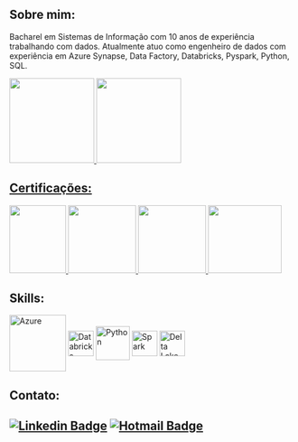## **Sobre mim:**

Bacharel em Sistemas de Informação com 10 anos de experiência trabalhando com dados. Atualmente atuo como engenheiro de dados com experiência em Azure Synapse, Data Factory, Databricks, Pyspark, Python, SQL.

<div align="left">
  <a href="https://github.com/phillipefs">
  <img height="150em" src="https://github-readme-stats.vercel.app/api?username=phillipefs&show_icons=true&theme=tokyonight&include_all_commits=true&count_private=true"/>
  <img height="150em" src="https://github-readme-stats.vercel.app/api/top-langs/?username=phillipefs&layout=compact&langs_count=7&theme=tokyonight"/>
</div>
  
## Certificações:

<div aling="center">
  <a href="https://www.credly.com/badges/ddc37f53-4882-41c7-bc79-d0489f2e18f1">
    <img src="https://github.com/phillipefs/images_upload/blob/master/databricks%20lakehouse.PNG" height="120" width="100">
  </a>
  <a href="https://www.credly.com/badges/ddc37f53-4882-41c7-bc79-d0489f2e18f1">
    <img src="https://github.com/phillipefs/images_upload/blob/master/DataFundaments.PNG" height="120" width="120">
  </a>
  <a href="https://www.credly.com/badges/89067af9-d488-40e0-bdd4-a4630bea34d6">
    <img src="https://github.com/phillipefs/images_upload/blob/master/AWS.PNG" height="120" width="120">
  </a>
  <a href="https://www.credly.com/badges/bcc31338-96d1-4b7d-ab28-5e3500ba055f">
    <img src="https://github.com/phillipefs/images_upload/blob/master/Airflow.PNG" height="120" width="130">
  </a>
</div>
  
## Skills:
<div style="display: inline_block">
  <img align="center" alt="Azure" height="100" src="https://cdn.jsdelivr.net/gh/devicons/devicon/icons/azure/azure-original-wordmark.svg" />
  <img align="center" alt="Databricks" height="45" src="https://github.com/phillipefs/images_upload/blob/master/databricks-logo.png">
  <img align="center" alt="Python" height="60" src="https://cdn.jsdelivr.net/gh/devicons/devicon/icons/python/python-original-wordmark.svg">
  <img align="center" alt="Spark" height="45" src="https://upload.wikimedia.org/wikipedia/commons/thumb/f/f3/Apache_Spark_logo.svg/1200px-Apache_Spark_logo.svg.png">
  <img align="center" alt="Delta Lake" height="45" src="https://github.com/phillipefs/images_upload/blob/master/delta-lake.png">
</div>

## **Contato:**

## <div align=left>[![Linkedin Badge](https://img.shields.io/badge/LinkedIn-0077B5?style=for-the-badge&logo=linkedin&logoColor=white)](https://www.linkedin.com/in/phillipe-santos) [![Hotmail Badge](https://img.shields.io/badge/Microsoft_Outlook-0078D4?style=for-the-badge&logo=microsoft-outlook&logoColor=white&link=mailto:phillipefs@msn.com)](mailto:phillipefs@msn.com)  </div>
